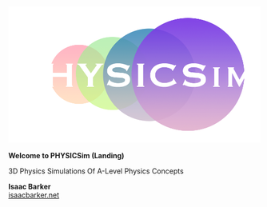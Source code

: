 ![PHYSICSim](./assets/physicsim-logo-dark-transparent.png)

**Welcome to PHYSICSim (Landing)**

3D Physics Simulations Of A-Level Physics Concepts

__Isaac Barker__
<br>[isaacbarker.net](https://www.isaacbarker.net)<br>